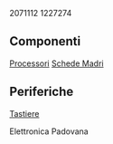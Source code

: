 2071112
1227274

## Componenti

[Processori](componenti/processori.md)
[Schede Madri](componenti/schede_madri.md)

## Periferiche

[Tastiere](periferiche/tastiere.md)

Elettronica Padovana
